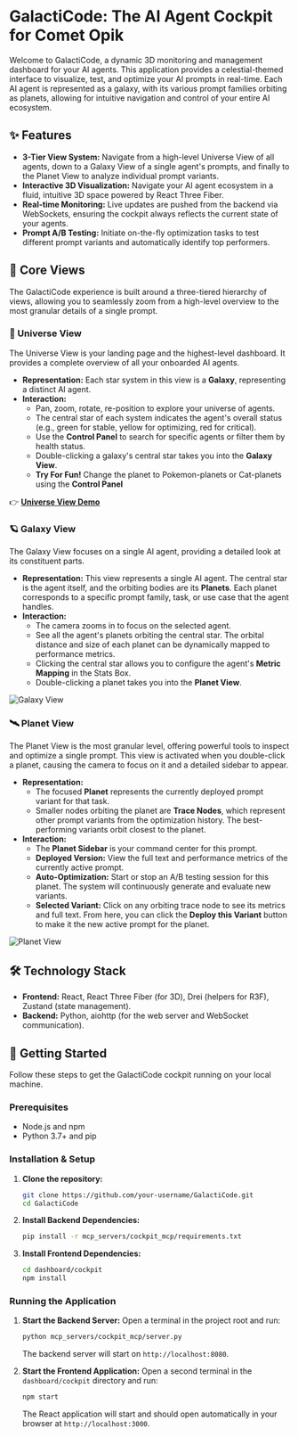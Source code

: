 # GalactiCode: The AI Agent Cockpit for Comet Opik

Welcome to GalactiCode, a dynamic 3D monitoring and management dashboard for your AI agents. This application provides a celestial-themed interface to visualize, test, and optimize your AI prompts in real-time. Each AI agent is represented as a galaxy, with its various prompt families orbiting as planets, allowing for intuitive navigation and control of your entire AI ecosystem.

## ✨ Features

*   **3-Tier View System:** Navigate from a high-level Universe View of all agents, down to a Galaxy View of a single agent's prompts, and finally to the Planet View to analyze individual prompt variants.
*   **Interactive 3D Visualization:** Navigate your AI agent ecosystem in a fluid, intuitive 3D space powered by React Three Fiber.
*   **Real-time Monitoring:** Live updates are pushed from the backend via WebSockets, ensuring the cockpit always reflects the current state of your agents.
*   **Prompt A/B Testing:** Initiate on-the-fly optimization tasks to test different prompt variants and automatically identify top performers.

## 🔭 Core Views

The GalactiCode experience is built around a three-tiered hierarchy of views, allowing you to seamlessly zoom from a high-level overview to the most granular details of a single prompt.

### 🌌 Universe View

The Universe View is your landing page and the highest-level dashboard. It provides a complete overview of all your onboarded AI agents.

*   **Representation:** Each star system in this view is a **Galaxy**, representing a distinct AI agent.
*   **Interaction:**
    *   Pan, zoom, rotate, re-position to explore your universe of agents.
    *   The central star of each system indicates the agent's overall status (e.g., green for stable, yellow for optimizing, red for critical).
    *   Use the **Control Panel** to search for specific agents or filter them by health status.
    *   Double-clicking a galaxy's central star takes you into the **Galaxy View**.
    *   **Try For Fun!** Change the planet to Pokemon-planets or Cat-planets using the **Control Panel**

👉 [**Universe View Demo**](https://www.loom.com/share/12e8af9f254e456bbbe49bca7ceed528?sid=b4735a76-8925-4931-b6d5-e766c28595ad)

### 🪐 Galaxy View

The Galaxy View focuses on a single AI agent, providing a detailed look at its constituent parts.

*   **Representation:** This view represents a single AI agent. The central star is the agent itself, and the orbiting bodies are its **Planets**. Each planet corresponds to a specific prompt family, task, or use case that the agent handles.
*   **Interaction:**
    *   The camera zooms in to focus on the selected agent.
    *   See all the agent's planets orbiting the central star. The orbital distance and size of each planet can be dynamically mapped to performance metrics.
    *   Clicking the central star allows you to configure the agent's **Metric Mapping** in the Stats Box.
    *   Double-clicking a planet takes you into the **Planet View**.

![Galaxy View](https://i.imgur.com/your-galaxy-view-image.png)

### 🛰️ Planet View

The Planet View is the most granular level, offering powerful tools to inspect and optimize a single prompt. This view is activated when you double-click a planet, causing the camera to focus on it and a detailed sidebar to appear.

*   **Representation:**
    *   The focused **Planet** represents the currently deployed prompt variant for that task.
    *   Smaller nodes orbiting the planet are **Trace Nodes**, which represent other prompt variants from the optimization history. The best-performing variants orbit closest to the planet.
*   **Interaction:**
    *   The **Planet Sidebar** is your command center for this prompt.
    *   **Deployed Version:** View the full text and performance metrics of the currently active prompt.
    *   **Auto-Optimization:** Start or stop an A/B testing session for this planet. The system will continuously generate and evaluate new variants.
    *   **Selected Variant:** Click on any orbiting trace node to see its metrics and full text. From here, you can click the **Deploy this Variant** button to make it the new active prompt for the planet.

![Planet View](https://i.imgur.com/your-planet-view-image.png)

## 🛠️ Technology Stack

*   **Frontend:** React, React Three Fiber (for 3D), Drei (helpers for R3F), Zustand (state management).
*   **Backend:** Python, aiohttp (for the web server and WebSocket communication).

## 🚀 Getting Started

Follow these steps to get the GalactiCode cockpit running on your local machine.

### Prerequisites

*   Node.js and npm
*   Python 3.7+ and pip

### Installation & Setup

1.  **Clone the repository:**
    ```bash
    git clone https://github.com/your-username/GalactiCode.git
    cd GalactiCode
    ```

2.  **Install Backend Dependencies:**
    ```bash
    pip install -r mcp_servers/cockpit_mcp/requirements.txt
    ```

3.  **Install Frontend Dependencies:**
    ```bash
    cd dashboard/cockpit
    npm install
    ```

### Running the Application

1.  **Start the Backend Server:**
    Open a terminal in the project root and run:
    ```bash
    python mcp_servers/cockpit_mcp/server.py
    ```
    The backend server will start on `http://localhost:8080`.

2.  **Start the Frontend Application:**
    Open a second terminal in the `dashboard/cockpit` directory and run:
    ```bash
    npm start
    ```
    The React application will start and should open automatically in your browser at `http://localhost:3000`. 
